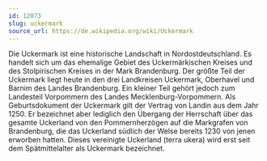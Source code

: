 ```yaml
---
id: 12073
slug: uckermark
source_url: https://de.wikipedia.org/wiki/Uckermark
---
```


Die Uckermark ist eine historische Landschaft in Nordostdeutschland. Es handelt sich um das ehemalige Gebiet des Uckermärkischen Kreises und des Stolpirischen Kreises in der Mark Brandenburg. Der größte Teil der Uckermark liegt heute in den drei Landkreisen Uckermark, Oberhavel und Barnim des Landes Brandenburg. Ein kleiner Teil gehört jedoch zum Landesteil Vorpommern des Landes Mecklenburg-Vorpommern. Als Geburtsdokument der Uckermark gilt der Vertrag von Landin aus dem Jahr 1250. Er bezeichnet aber lediglich den Übergang der Herrschaft über das gesamte Uckerland von den Pommernherzögen auf die Markgrafen von Brandenburg, die das Uckerland südlich der Welse bereits 1230 von jenen erworben hatten. Dieses vereinigte Uckerland (terra ukera) wird erst seit dem Spätmittelalter als Uckermark bezeichnet.
